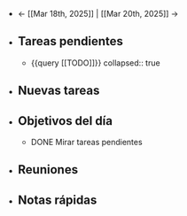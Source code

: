- ← [[Mar 18th, 2025]] | [[Mar 20th, 2025]] →
- ## Tareas pendientes
	- {{query [[TODO]]}}
	  collapsed:: true
- ## Nuevas tareas
- ## Objetivos del día
	- DONE Mirar tareas pendientes
- ## Reuniones
- ## Notas rápidas